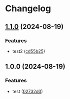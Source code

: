 # Changelog

## [1.1.0](https://github.com/rbob86/henry/compare/v1.0.0...v1.1.0) (2024-08-19)


### Features

* test2 ([cd55b25](https://github.com/rbob86/henry/commit/cd55b250934404ef96314a5d21eb6d69dfcbf4fd))

## 1.0.0 (2024-08-19)


### Features

* test ([02732d0](https://github.com/rbob86/henry/commit/02732d0233901979e454b3f592d4ea80c8e4ef4f))
